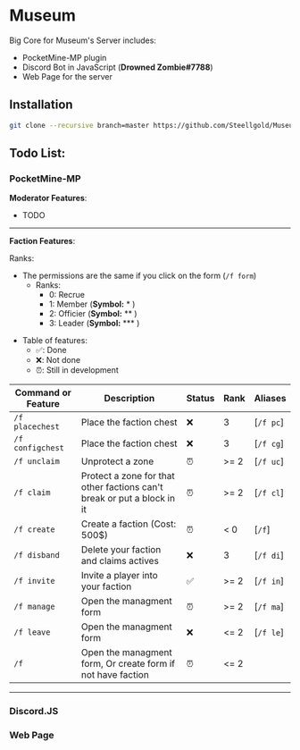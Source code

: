 

# Museum

Big Core for Museum's Server includes:
* PocketMine-MP plugin
* Discord Bot in JavaScript (**Drowned Zombie#7788**)
* Web Page for the server

## Installation
```bash
git clone --recursive branch=master https://github.com/Steellgold/Museum
```

## Todo List:
### PocketMine-MP
__Moderator Features__:
- TODO
---
__Faction Features__:

Ranks:
 - The permissions are the same if you click on the form (`/f form`)
	 * Ranks:
		 * 0: Recrue
		 * 1: Member (**Symbol:** * )
		 * 2: Officier (**Symbol:** ** )
		 * 3: Leader  (**Symbol:** *** )
* Table of features:
	- ✅: Done
	- ❌: Not done
	- ⏰: Still in development

| Command or Feature| Description | Status  | Rank  | Aliases |
|--|--|--|--|--|
| `/f placechest`| Place the faction chest | ❌ | 3 | [`/f pc`] |
| `/f configchest`| Place the faction chest | ❌ | 3 | [`/f cg`] |
| `/f unclaim`| Unprotect a zone | ⏰ | >= 2 | [`/f uc`] |
| `/f claim`| Protect a zone for that other factions can't break or put a block in it | ⏰ | >= 2| [`/f cl`] |
| `/f create`| Create a faction (Cost: 500$) | ⏰ | < 0 | [`/f`] |
| `/f disband`| Delete your faction and claims actives | ❌ | 3 | [`/f di`] |
| `/f invite`| Invite a player into your faction | ✅ | >= 2 | [`/f in`] |
| `/f manage`| Open the managment form | ⏰ | >= 2 | [`/f ma`] |
| `/f leave`| Open the managment form | ❌ | <= 2 | [`/f le`] |
| `/f `| Open the managment form, Or create form if not have faction | ⏰ | <= 2 |
---
### Discord.JS
### Web Page
